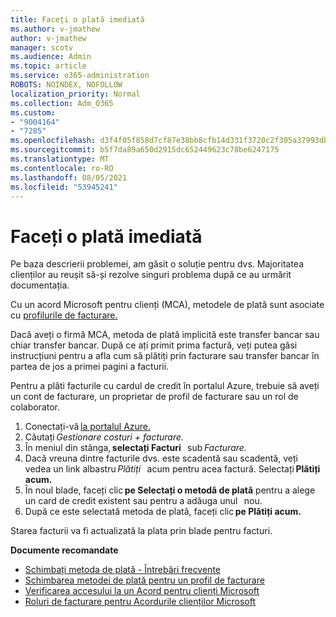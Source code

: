 ```yaml
---
title: Faceți o plată imediată
ms.author: v-jmathew
author: v-jmathew
manager: scotv
ms.audience: Admin
ms.topic: article
ms.service: o365-administration
ROBOTS: NOINDEX, NOFOLLOW
localization_priority: Normal
ms.collection: Adm_O365
ms.custom:
- "9004164"
- "7285"
ms.openlocfilehash: d3f4f05f858d7cf87e38bb8cfb14d331f3720c2f305a37993db82280e3dc0816
ms.sourcegitcommit: b5f7da89a650d2915dc652449623c78be6247175
ms.translationtype: MT
ms.contentlocale: ro-RO
ms.lasthandoff: 08/05/2021
ms.locfileid: "53945241"
---
```

# <a name="make-an-immediate-payment"></a>Faceți o plată imediată

Pe baza descrierii problemei, am găsit o soluție pentru dvs. Majoritatea clienților au reușit să-și rezolve singuri problema după ce au urmărit documentația.

Cu un acord Microsoft pentru clienți (MCA), metodele de plată sunt asociate cu [profilurile de facturare.](https://docs.microsoft.com/azure/billing/billing-how-to-change-credit-card?WT.mc_id=Portal-Microsoft_Azure_Support#change-payment-method-for-a-billing-profile)

Dacă aveți o firmă MCA, metoda de plată implicită este transfer bancar sau chiar transfer bancar. După ce ați primit prima factură, veți putea găsi instrucțiuni pentru a afla cum să plătiți prin facturare sau transfer bancar în partea de jos a primei pagini a facturii.

Pentru a plăti facturile cu cardul de credit în portalul Azure, trebuie să aveți un cont de facturare, un proprietar de profil de facturare sau un rol de colaborator.

1. Conectați-vă [la portalul Azure.](https://portal.azure.com/)
2. Căutați *Gestionare costuri + facturare.*
3. În meniul din stânga, **selectați Facturi**   sub *Facturare.*
4. Dacă vreuna dintre facturile dvs. este scadentă sau scadentă, veți vedea un link albastru *Plătiți*   acum pentru acea factură. Selectați **Plătiți acum.**
5. În noul blade, faceți clic **pe Selectați o metodă de plată** pentru a alege un card de credit existent sau pentru a adăuga unul   nou.
6. După ce este selectată metoda de plată, faceți clic **pe Plătiți acum.**

Starea facturii va fi actualizată la plata prin blade pentru facturi.

**Documente recomandate**

- [Schimbați metoda de plată - Întrebări frecvente](https://docs.microsoft.com/azure/billing/billing-how-to-change-credit-card?WT.mc_id=Portal-Microsoft_Azure_Support#frequently-asked-questions)
- [Schimbarea metodei de plată pentru un profil de facturare](https://docs.microsoft.com/azure/cost-management-billing/manage/change-credit-card?WT.mc_id=Portal-Microsoft_Azure_Support#manage-credit-cards-for-a-microsoft-customer-agreement)
- [Verificarea accesului la un Acord pentru clienți Microsoft](https://docs.microsoft.com/azure/cost-management-billing/manage/change-credit-card?WT.mc_id=Portal-Microsoft_Azure_Support%22%20%5Cl%20%22manage-credit-cards-for-a-microsoft-customer-agreement%22%20%5Ct%20%22_blank#check-the-type-of-your-account)
- [Roluri de facturare pentru Acordurile clienților Microsoft](https://docs.microsoft.com/azure/cost-management-billing/manage/understand-mca-roles)
